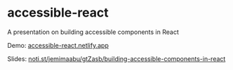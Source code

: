 # accessible-react

A presentation on building accessible components in React

Demo: [accessible-react.netlify.app](https://accessible-react.netlify.app)

Slides: [noti.st/jemimaabu/gtZasb/building-accessible-components-in-react](https://noti.st/jemimaabu/gtZasb/building-accessible-components-in-react)
